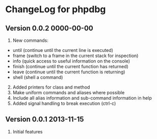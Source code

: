 ChangeLog for phpdbg
====================

Version 0.0.2 0000-00-00
------------------------

1. New commands:
  - until  (continue until the current line is executed)
  - frame  (switch to a frame in the current stack for inspection)
  - info   (quick access to useful information on the console)
  - finish (continue until the current function has returned)
  - leave  (continue until the current function is returning)
  - shell  (shell a command)
2. Added printers for class and method
3. Make uniform commands and aliases where possible
4. Include all alias information and sub-command information in help
5. Added signal handling to break execution (ctrl-c)


Version 0.0.1 2013-11-15
------------------------

1. Initial features
